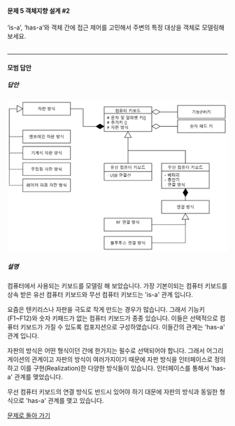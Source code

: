 #### 문제 5 객체지향 설계 #2
‘is-a’, ‘has-a’와 객체 간에 접근 제어를 고민해서 주변의 특정 대상을 객체로 모델링해 보세요.
<br/><br/>

---


#### 모범 답안
##### 답안
![](keyboard_class_diagram.png)
##### 설명
컴퓨터에서 사용되는 키보드를 모델링 해 보았습니다. 가장 기본이되는 컴퓨터 키보드를 상속 받은 유선 컴퓨터 키보드와 무선 컴퓨터 키보드는 'is-a' 관계 입니다.

요즘은 텐키리스나 자판을 극도로 작게 만드는 경우가 많습니다. 그래서 기능키(F1~F12)와 숫자 키패드가 없는 컴퓨터 키보드가 종종 있습니다. 이들은 선택적으로 컴퓨터 키보드가 가질 수 있도록 컴포지션으로 구성하였습니다. 이들간의 관계는 'has-a' 관계 입니다.

자판의 방식은 어떤 형식이던 간에 한가지는 필수로 선택되어야 합니다. 그래서 어그리게이션의 관계이고 자판의 방식이 여러가지이기 때문에 자판 방식을 인터페이스로 정의 하고 이를 구현(Realization)한 다양한 방식들이 있습니다. 인터페이스를 통해서 'has-a' 관계를 맺었습니다.

무선 컴퓨터 키보드의 연결 방식도 반드시 있어야 하기 대문에 자판의 방식과 동일한 형식으로 'has-a' 관계를 맺고 있습니다.

[문제로 돌아 가기](README.md "문제로 돌아 가기")
